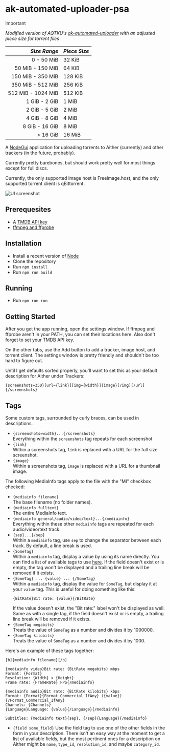 ak-automated-uploader-psa
=====================

> [!IMPORTANT]
> *Modified version of AQTKU's [ak-automated-uploader](https://github.com/AQTKU/ak-automated-uploader) with an adjusted piece size for torrent files*

| *Size Range* | *Piece Size* |
|-----------: | :-----------|
| 0 - 50 MiB | 32 KiB  |
| 50 MiB - 150 MiB | 64 KiB |
| 150 MiB - 350 MiB | 128 KiB |
| 350 MiB - 512 MiB | 256 KiB |
| 512 MiB - 1024 MiB | 512 KiB |
| 1 GiB - 2 GiB | 1 MiB |
| 2 GiB - 5 GiB | 2 MiB |
| 4 GiB - 8 GiB | 4 MiB |
| 8 GiB - 16 GiB | 8 MiB |
| > 16 GiB | 16 MiB |

A [NodeGui](https://docs.nodegui.org) application for uploading torrents to
Aither (currently) and other trackers (in the future, probably).

Currently pretty barebones, but should work pretty well for most things except
for full discs.

Currently, the only supported image host is Freeimage.host, and the only
supported torrent client is qBittorrent.

![UI screenshot](screenshot.png)

Prerequesites
-------------

- A [TMDB API key](https://developer.themoviedb.org/docs/getting-started)
- [ffmpeg and ffprobe](https://www.ffmpeg.org/download.html)

Installation
------------

- Install a recent version of [Node](https://nodejs.org)
- Clone the repository
- Run `npm install`
- Run `npm run build`

Running
-------

- Run `npm run run`

Getting Started
---------------

After you get the app running, open the settings window. If ffmpeg and ffprobe
aren't in your PATH, you can set their locations here. Also don't forget to set
your TMDB API key.

On the other tabs, use the Add button to add a tracker, image host, and torrent
client. The settings window is pretty friendly and shouldn't be too hard to
figure out.

Until I get defaults sorted properly, you'll want to set this as your default
description for Aither under Trackers:

```
{screenshots=350}[url={link}][img={width}]{image}[/img][/url]{/screenshots}
```

Tags
----

Some custom tags, surrounded by curly braces, can be used in descriptions.

- `{screenshots=width}...{/screenshots}`  
  Everything within the `screenshots` tag repeats for each screenshot
- `{link}`  
  Within a screenshots tag, `link` is replaced with a URL for the full size
  screenshot.
- `{image}`  
  Within a screenshots tag, `image` is replaced with a URL for a thumbnail
  image.

The following MediaInfo tags apply to the file with the "MI" checkbox checked:

- `{mediainfo filename}`  
  The base filename (no folder names).
- `{mediainfo fulltext}`  
  The entire MediaInfo text.
- `{mediainfo general/audio/video/text}...{/mediainfo}`  
  Everything within these other `mediainfo` tags are repeated for each
  audio/video/text track.
- `{sep}...{/sep}`  
  Within a `mediainfo` tag, use `sep` to change the separator between each
  track. By default, a line break is used.
- `{SomeTag}`  
  Within a `mediainfo` tag, display a value by using its name directly. You
  can find a list of available tags to use
  [here](https://mediaarea.net/en/MediaInfo/Support/Fields). If the field
  doesn't exist or is empty, the tag won't be displayed and a trailing line
  break will be removed if it exists.
- `{SomeTag} ... {value} ... {/SomeTag}`  
  Within a `mediainfo` tag, display the value for `SomeTag`, but display it
  at your `value` tag. This is useful for doing something like this:
  ```
  {BitRate}Bit rate: {value}{/BitRate}
  ```  
  If the value doesn't exist, the "Bit rate:" label won't be displayed as well.
  Same as with a single tag, if the field doesn't exist or is empty, a trailing
  line break will be removed if it exists.
- `{SomeTag megabits}`  
  Treats the value of `SomeTag` as a number and divides it by 1000000.
- `{SomeTag kilobits}`  
  Treats the value of `SomeTag` as a number and divides it by 1000.
  
Here's an example of these tags together:

```
[b]{mediainfo filename}[/b]

{mediainfo video}Bit rate: {BitRate megabits} mbps
Format: {Format}
Resolution: {Width} x {Height}
Frame rate: {FrameRate} FPS{/mediainfo}

{mediainfo audio}Bit rate: {BitRate kilobits} kbps
Format: {Format}{Format_Commercial_IfAny} ({value}){/Format_Commercial_IfAny}
Channels: {Channels}
{Language}Language: {value}{/Language}{/mediainfo}

Subtitles: {mediainfo text}{sep}, {/sep}{Language}{/mediainfo}
```

- `{field some_field}`
  Use the field tag to use one of the other fields in the form in your
  description. There isn't an easy way at the moment to get a list of available
  fields, but the most pertinent ones for a description on Aither might be
  `name`, `type_id`, `resolution_id`, and maybe `category_id`.
